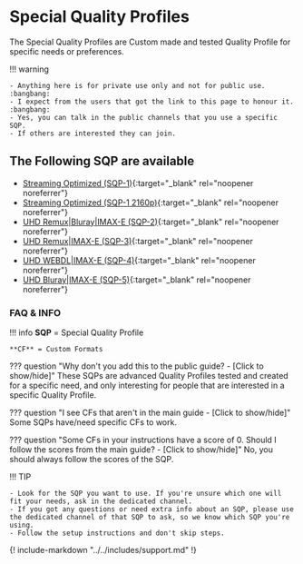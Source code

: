 # Special Quality Profiles

The Special Quality Profiles are Custom made and tested Quality Profile for specific needs or preferences.

!!! warning

    - Anything here is for private use only and not for public use. :bangbang:
    - I expect from the users that got the link to this page to honour it. :bangbang:
    - Yes, you can talk in the public channels that you use a specific SQP.
    - If others are interested they can join.

## The Following SQP are available

- [Streaming Optimized (SQP-1)](/SQP/1){:target="_blank" rel="noopener noreferrer"}
- [Streaming Optimized (SQP-1 2160p)](/SQP/1-4k){:target="_blank" rel="noopener noreferrer"}
- [UHD Remux|Bluray|IMAX-E (SQP-2)](/SQP/2){:target="_blank" rel="noopener noreferrer"}
- [UHD Remux|IMAX-E (SQP-3)](/SQP/3){:target="_blank" rel="noopener noreferrer"}
- [UHD WEBDL|IMAX-E (SQP-4)](/SQP/4){:target="_blank" rel="noopener noreferrer"}
- [UHD Bluray|IMAX-E (SQP-5)](/SQP/5){:target="_blank" rel="noopener noreferrer"}

### FAQ & INFO

!!! info
    **SQP** = Special Quality Profile

    **CF** = Custom Formats

??? question "Why don't you add this to the public guide? - [Click to show/hide]"
    These SQPs are advanced Quality Profiles tested and created for a specific need, and only interesting for people that are interested in a specific Quality Profile.

??? question "I see CFs that aren't in the main guide - [Click to show/hide]"
    Some SQPs have/need specific CFs to work.

??? question "Some CFs in your instructions have a score of 0. Should I follow the scores from the main guide? - [Click to show/hide]"
    No, you should always follow the scores of the SQP.

!!! TIP

    - Look for the SQP you want to use. If you're unsure which one will fit your needs, ask in the dedicated channel.
    - If you got any questions or need extra info about an SQP, please use the dedicated channel of that SQP to ask, so we know which SQP you're using.
    - Follow the setup instructions and don't skip steps.

{! include-markdown "../../includes/support.md" !}
<!-- --8<-- "includes/support.md" -->
